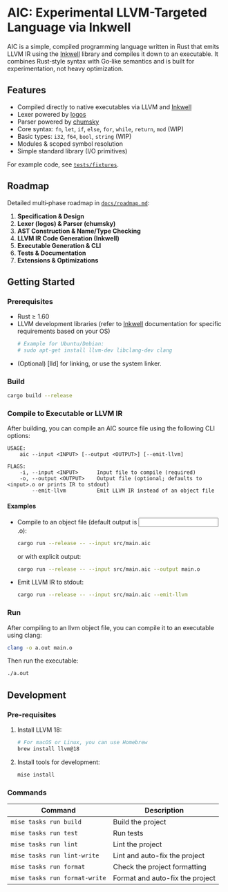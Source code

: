 # AIC: Experimental LLVM-Targeted Language via Inkwell

AIC is a simple, compiled programming language written in Rust that emits LLVM IR using the [Inkwell] library and compiles it down to an executable. It combines Rust‑style syntax with Go‑like semantics and is built for experimentation, not heavy optimization.

## Features

- Compiled directly to native executables via LLVM and [Inkwell]
- Lexer powered by [logos]
- Parser powered by [chumsky]
- Core syntax: `fn`, `let`, `if`, `else`, `for`, `while`, `return`, `mod` (WIP)
- Basic types: `i32`, `f64`, `bool`, `string` (WIP)
- Modules & scoped symbol resolution
- Simple standard library (I/O primitives)

For example code, see [`tests/fixtures`](tests/fixtures).

## Roadmap

Detailed multi‑phase roadmap in [`docs/roadmap.md`](docs/roadmap.md):

1. **Specification & Design**
2. **Lexer (logos) & Parser (chumsky)**
3. **AST Construction & Name/Type Checking**
4. **LLVM IR Code Generation (Inkwell)**
5. **Executable Generation & CLI**
6. **Tests & Documentation**
7. **Extensions & Optimizations**

## Getting Started

### Prerequisites

- Rust ≥ 1.60
- LLVM development libraries (refer to [Inkwell] documentation for specific requirements based on your OS)
  ```bash
  # Example for Ubuntu/Debian:
  # sudo apt-get install llvm-dev libclang-dev clang
  ```
- (Optional) [lld] for linking, or use the system linker.

### Build

```bash
cargo build --release
```

### Compile to Executable or LLVM IR

After building, you can compile an AIC source file using the following CLI options:

```
USAGE:
    aic --input <INPUT> [--output <OUTPUT>] [--emit-llvm]

FLAGS:
    -i, --input <INPUT>      Input file to compile (required)
    -o, --output <OUTPUT>    Output file (optional; defaults to <input>.o or prints IR to stdout)
        --emit-llvm          Emit LLVM IR instead of an object file
```

#### Examples

- Compile to an object file (default output is <input>.o):

  ```bash
  cargo run --release -- --input src/main.aic
  ```

  or with explicit output:

  ```bash
  cargo run --release -- --input src/main.aic --output main.o
  ```

- Emit LLVM IR to stdout:
  ```bash
  cargo run --release -- --input src/main.aic --emit-llvm
  ```

### Run

After compiling to an llvm object file, you can compile it to an executable using clang:

```bash
clang -o a.out main.o
```

Then run the executable:

```bash
./a.out
```

## Development

### Pre-requisites

1. Install LLVM 18:

   ```sh
   # For macOS or Linux, you can use Homebrew
   brew install llvm@18
   ```

2. Install tools for development:

   ```sh
   mise install
   ```

### Commands

| Command                       | Description                     |
| ----------------------------- | ------------------------------- |
| `mise tasks run build`        | Build the project               |
| `mise tasks run test`         | Run tests                       |
| `mise tasks run lint`         | Lint the project                |
| `mise tasks run lint-write`   | Lint and auto-fix the project   |
| `mise tasks run format`       | Check the project formatting    |
| `mise tasks run format-write` | Format and auto-fix the project |

[logos]: https://github.com/maciejhirsz/logos
[chumsky]: https://github.com/zesterer/chumsky
[Inkwell]: https://github.com/TheDan64/inkwell
